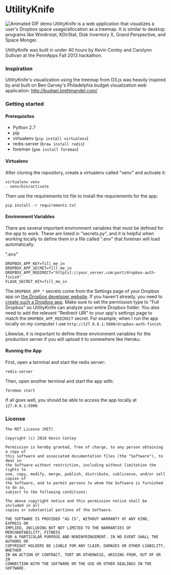 UtilityKnife
=========
![Animated GIF demo](static/images/demo.gif "Animated GIF demo")
UtilityKnife is a web application that visualizes a user's Dropbox space usage/allocation as a treemap. It is similar to desktop programs like Windirstat, KDirStat, Disk Inventory X, Grand Perspective, and Space Monger.

UtilityKnife was built in under 40 hours by Kevin Conley and Carolynn Sullivan at the PennApps Fall 2013 hackathon.

### Inspiration
UtilityKnife's visualization using the treemap from D3.js was heavily inspired by and built on Ben Garvey's Philadelphia budget visualization web application: http://budget.brettmandel.com/

### Getting started

#### Prerequisites
* Python 2.7
* pip
* virtualenv (`pip install virtualenv`)
* redis-server (`brew install redis`)
* foreman (`gem install foreman`)

#### Virtualenv
After cloning the repository, create a virtualenv called "venv" and activate it:
```
virtualenv venv
. venv/bin/activate
```

Then use the requirements.txt file to install the requirements for the app:
```
pip install -r requirements.txt
```

#### Environment Variables
There are several important environment variables that must be defined for the app to work. These are listed in "secrets.py", and it is helpful when working locally to define them in a file called ".env" that foreman will load automatically:

".env"
```
DROPBOX_APP_KEY=fill_me_in
DROPBOX_APP_SECRET=fill_me_in
DROPBOX_APP_REDIRECT="http[s]://your_server.com:port/dropbox-auth-finish"
FLASK_SECRET_KEY=fill_me_in
```

The `DROPBOX_APP_*` secrets come from the Settings page of your Dropbox app on [the Dropbox developer website](https://www.dropbox.com/developers). If you haven't already, you need to [create such a Dropbox app](https://www.dropbox.com/developers/apps/create). Make sure to set the permission type to "Full Dropbox" so UtilityKnife can analyze your entire Dropbox folder. You also need to add the relevant "Redirect URI" to your app's settings page to match the `DROPBOX_APP_REDIRECT` secret. For example, when I run the app locally on my computer I use `http://127.0.0.1:5000/dropbox-auth-finish`.

Likewise, it is important to define these environment variables for the production server if you will upload it to somewhere like Heroku.

#### Running the App
First, open a terminal and start the redis server:
```
redis-server
```

Then, open another terminal and start the app with:
```
foreman start
```

If all goes well, you should be able to access the app locally at `127.0.0.1:5000`.

### License
```
The MIT License (MIT)

Copyright (c) 2018 Kevin Conley

Permission is hereby granted, free of charge, to any person obtaining a copy of
this software and associated documentation files (the "Software"), to deal in
the Software without restriction, including without limitation the rights to
use, copy, modify, merge, publish, distribute, sublicense, and/or sell copies of
the Software, and to permit persons to whom the Software is furnished to do so,
subject to the following conditions:

The above copyright notice and this permission notice shall be included in all
copies or substantial portions of the Software.

THE SOFTWARE IS PROVIDED "AS IS", WITHOUT WARRANTY OF ANY KIND, EXPRESS OR
IMPLIED, INCLUDING BUT NOT LIMITED TO THE WARRANTIES OF MERCHANTABILITY, FITNESS
FOR A PARTICULAR PURPOSE AND NONINFRINGEMENT. IN NO EVENT SHALL THE AUTHORS OR
COPYRIGHT HOLDERS BE LIABLE FOR ANY CLAIM, DAMAGES OR OTHER LIABILITY, WHETHER
IN AN ACTION OF CONTRACT, TORT OR OTHERWISE, ARISING FROM, OUT OF OR IN
CONNECTION WITH THE SOFTWARE OR THE USE OR OTHER DEALINGS IN THE SOFTWARE.
```



